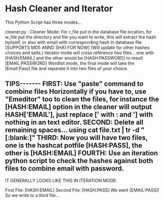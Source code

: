# Hash Cleaner and Iterator
This Python Script has three modes...

cleaner.py : Cleaner Mode: For r_file put in the database file location, for w_file put the directory and file you want to write, this will extract the hash byitself, or also with email with corresponding hash in database file.[SUPPORTS MD5 ANND SHA1 FOR NOW]
(Will update for other hashes choices and salts.)
Iterator mode will cross reference two files... one with [HASH:EMAIL] and the other would be [HASH:PASSWORD] to result [EMAIL:PASSWORD] 
Wordlist mode, the final mode will take the [Email:Pass] file and separate it into two files of your choice.

TIPS-------
FIRST: Use "paste" command to combine files Horizontally if you have to, use "Emeditor" too to clean the files, for instance the [HASH:EMAIL] option in the cleaner will output HASH['EMAIL'], just replace [' with : and '] with nothing in an text editor.
SECOND: Delete all remaining spaces... using cat file.txt | tr -d "[:blank:]"
THIRD: Now you will have two files, one is the hashcat potfile [HASH:PASS], the other is [HASH:EMAIL]
FOURTH: Use an iteration python script to check the hashes against both files to combine email with password.
---------
IT GENERALLY LOOKS LIKE THIS IN ITERATION MODE:

First File: [HASH:EMAIL]
Second File: [HASH:PASS]
We want [EMAIL:PASS]! So we write to a third file...
